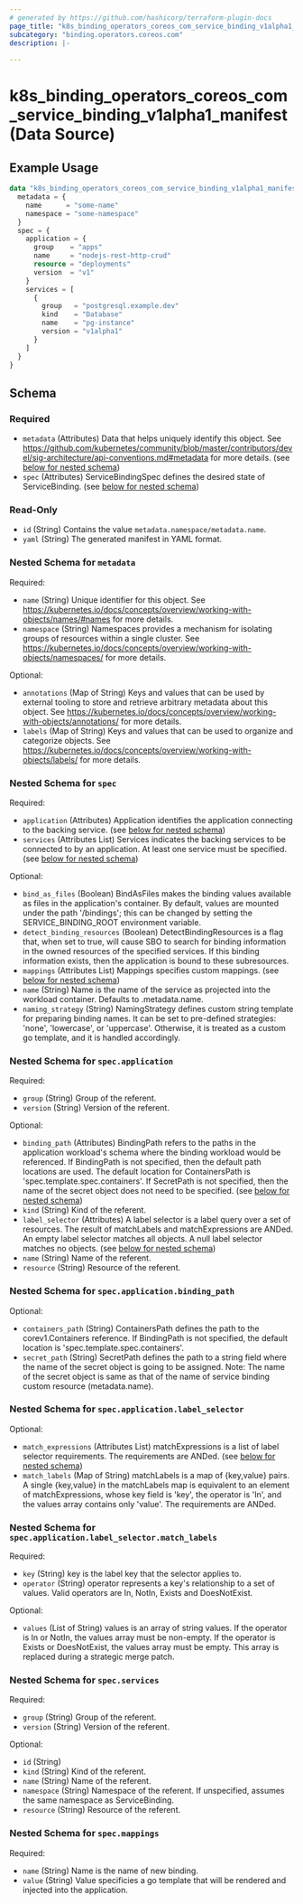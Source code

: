 ```yaml
---
# generated by https://github.com/hashicorp/terraform-plugin-docs
page_title: "k8s_binding_operators_coreos_com_service_binding_v1alpha1_manifest Data Source - terraform-provider-k8s"
subcategory: "binding.operators.coreos.com"
description: |-
  
---
```


# k8s_binding_operators_coreos_com_service_binding_v1alpha1_manifest (Data Source)



## Example Usage

```terraform
data "k8s_binding_operators_coreos_com_service_binding_v1alpha1_manifest" "example" {
  metadata = {
    name      = "some-name"
    namespace = "some-namespace"
  }
  spec = {
    application = {
      group    = "apps"
      name     = "nodejs-rest-http-crud"
      resource = "deployments"
      version  = "v1"
    }
    services = [
      {
        group   = "postgresql.example.dev"
        kind    = "Database"
        name    = "pg-instance"
        version = "v1alpha1"
      }
    ]
  }
}
```

<!-- schema generated by tfplugindocs -->
## Schema

### Required

- `metadata` (Attributes) Data that helps uniquely identify this object. See https://github.com/kubernetes/community/blob/master/contributors/devel/sig-architecture/api-conventions.md#metadata for more details. (see [below for nested schema](#nestedatt--metadata))
- `spec` (Attributes) ServiceBindingSpec defines the desired state of ServiceBinding. (see [below for nested schema](#nestedatt--spec))

### Read-Only

- `id` (String) Contains the value `metadata.namespace/metadata.name`.
- `yaml` (String) The generated manifest in YAML format.

<a id="nestedatt--metadata"></a>
### Nested Schema for `metadata`

Required:

- `name` (String) Unique identifier for this object. See https://kubernetes.io/docs/concepts/overview/working-with-objects/names/#names for more details.
- `namespace` (String) Namespaces provides a mechanism for isolating groups of resources within a single cluster. See https://kubernetes.io/docs/concepts/overview/working-with-objects/namespaces/ for more details.

Optional:

- `annotations` (Map of String) Keys and values that can be used by external tooling to store and retrieve arbitrary metadata about this object. See https://kubernetes.io/docs/concepts/overview/working-with-objects/annotations/ for more details.
- `labels` (Map of String) Keys and values that can be used to organize and categorize objects. See https://kubernetes.io/docs/concepts/overview/working-with-objects/labels/ for more details.


<a id="nestedatt--spec"></a>
### Nested Schema for `spec`

Required:

- `application` (Attributes) Application identifies the application connecting to the backing service. (see [below for nested schema](#nestedatt--spec--application))
- `services` (Attributes List) Services indicates the backing services to be connected to by an application.  At least one service must be specified. (see [below for nested schema](#nestedatt--spec--services))

Optional:

- `bind_as_files` (Boolean) BindAsFiles makes the binding values available as files in the application's container.  By default, values are mounted under the path '/bindings'; this can be changed by setting the SERVICE_BINDING_ROOT environment variable.
- `detect_binding_resources` (Boolean) DetectBindingResources is a flag that, when set to true, will cause SBO to search for binding information in the owned resources of the specified services.  If this binding information exists, then the application is bound to these subresources.
- `mappings` (Attributes List) Mappings specifies custom mappings. (see [below for nested schema](#nestedatt--spec--mappings))
- `name` (String) Name is the name of the service as projected into the workload container.  Defaults to .metadata.name.
- `naming_strategy` (String) NamingStrategy defines custom string template for preparing binding names.  It can be set to pre-defined strategies: 'none', 'lowercase', or 'uppercase'.  Otherwise, it is treated as a custom go template, and it is handled accordingly.

<a id="nestedatt--spec--application"></a>
### Nested Schema for `spec.application`

Required:

- `group` (String) Group of the referent.
- `version` (String) Version of the referent.

Optional:

- `binding_path` (Attributes) BindingPath refers to the paths in the application workload's schema where the binding workload would be referenced.  If BindingPath is not specified, then the default path locations are used.  The default location for ContainersPath is 'spec.template.spec.containers'.  If SecretPath is not specified, then the name of the secret object does not need to be specified. (see [below for nested schema](#nestedatt--spec--application--binding_path))
- `kind` (String) Kind of the referent.
- `label_selector` (Attributes) A label selector is a label query over a set of resources. The result of matchLabels and matchExpressions are ANDed. An empty label selector matches all objects. A null label selector matches no objects. (see [below for nested schema](#nestedatt--spec--application--label_selector))
- `name` (String) Name of the referent.
- `resource` (String) Resource of the referent.

<a id="nestedatt--spec--application--binding_path"></a>
### Nested Schema for `spec.application.binding_path`

Optional:

- `containers_path` (String) ContainersPath defines the path to the corev1.Containers reference. If BindingPath is not specified, the default location is 'spec.template.spec.containers'.
- `secret_path` (String) SecretPath defines the path to a string field where the name of the secret object is going to be assigned.  Note: The name of the secret object is same as that of the name of service binding custom resource (metadata.name).


<a id="nestedatt--spec--application--label_selector"></a>
### Nested Schema for `spec.application.label_selector`

Optional:

- `match_expressions` (Attributes List) matchExpressions is a list of label selector requirements. The requirements are ANDed. (see [below for nested schema](#nestedatt--spec--application--label_selector--match_expressions))
- `match_labels` (Map of String) matchLabels is a map of {key,value} pairs. A single {key,value} in the matchLabels map is equivalent to an element of matchExpressions, whose key field is 'key', the operator is 'In', and the values array contains only 'value'. The requirements are ANDed.

<a id="nestedatt--spec--application--label_selector--match_expressions"></a>
### Nested Schema for `spec.application.label_selector.match_labels`

Required:

- `key` (String) key is the label key that the selector applies to.
- `operator` (String) operator represents a key's relationship to a set of values. Valid operators are In, NotIn, Exists and DoesNotExist.

Optional:

- `values` (List of String) values is an array of string values. If the operator is In or NotIn, the values array must be non-empty. If the operator is Exists or DoesNotExist, the values array must be empty. This array is replaced during a strategic merge patch.




<a id="nestedatt--spec--services"></a>
### Nested Schema for `spec.services`

Required:

- `group` (String) Group of the referent.
- `version` (String) Version of the referent.

Optional:

- `id` (String)
- `kind` (String) Kind of the referent.
- `name` (String) Name of the referent.
- `namespace` (String) Namespace of the referent.  If unspecified, assumes the same namespace as ServiceBinding.
- `resource` (String) Resource of the referent.


<a id="nestedatt--spec--mappings"></a>
### Nested Schema for `spec.mappings`

Required:

- `name` (String) Name is the name of new binding.
- `value` (String) Value specificies a go template that will be rendered and injected into the application.

